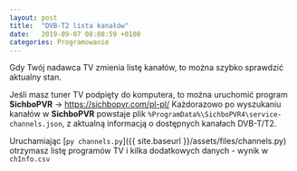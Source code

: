 ```yaml
---
layout: post
title:  "DVB-T2 lista kanałów"
date:   2019-09-07 08:08:59 +0100
categories: Programowanie
---
```


Gdy Twój nadawca TV zmienia listę kanałów, to można szybko sprawdzić aktualny stan.

Jeśli masz tuner TV podpięty do komputera, to można uruchomić program **SichboPVR** -> https://sichbopvr.com/pl-pl/
Każdorazowo po wyszukaniu kanałów w **SichboPVR** powstaje plik `%ProgramData%\SichboPVR4\service-channels.json`,
z aktualną informacją o dostępnych kanałach DVB-T/T2.

Uruchamiając  [`py channels.py`]({{ site.baseurl }}/assets/files/channels.py) otrzymasz listę programów TV i kilka dodatkowych danych - wynik w `chInfo.csv`

<style> pre code {font-size: smaller;} </style>
